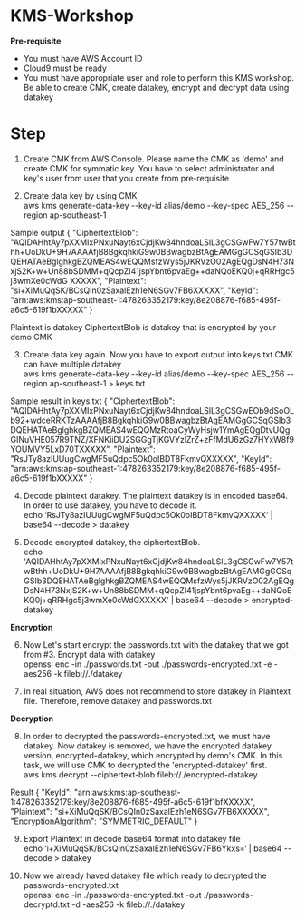 # KMS-Workshop

<b>Pre-requisite</b>

- You must have AWS Account ID
- Cloud9 must be ready
- You must have appropriate user and role to perform this KMS workshop.  Be able to create CMK, create datakey, encrypt and decrypt data using datakey

Step
====
1. Create CMK from AWS Console.  Please name the CMK as 'demo' and create CMK for symmatic key.  You have to select administrator and key's user from user that you create from pre-requisite

2. Create data key by using CMK
<br>aws kms generate-data-key --key-id alias/demo --key-spec AES_256 --region ap-southeast-1

Sample output
{
    "CiphertextBlob": "AQIDAHhtAy7pXXMIxPNxuNayt6xCjdjKw84hndoaLSlL3gCSGwFw7Y57twBthh+UoDkU+9H7AAAAfjB8BgkqhkiG9w0BBwagbzBtAgEAMGgGCSqGSIb3DQEHATAeBglghkgBZQMEAS4wEQQMsfzWys5jJKRVzO02AgEQgDsN4H73NxjS2K+w+Un88bSDMM+qQcpZI41jspYbnt6pvaEg++daNQoEKQ0j+qRRHgc5j3wmXe0cWdG
XXXXX",
    "Plaintext": "si+XiMuQqSK/BCsQIn0zSaxalEzh1eN6SGv7FB6XXXXX",
    "KeyId": "arn:aws:kms:ap-southeast-1:478263352179:key/8e208876-f685-495f-a6c5-619f1bXXXXX"
}

Plaintext is datakey
CiphertextBlob is datakey that is encrypted by your demo CMK

3. Create data key again.  Now you have to export output into keys.txt  CMK can have multiple datakey
<br>aws kms generate-data-key --key-id alias/demo --key-spec AES_256 --region ap-southeast-1 > keys.txt

Sample result in keys.txt
{
    "CiphertextBlob": "AQIDAHhtAy7pXXMIxPNxuNayt6xCjdjKw84hndoaLSlL3gCSGwEOb9dSoOLb92+wdceRRKTzAAAAfjB8BgkqhkiG9w0BBwagbzBtAgEAMGgGCSqGSIb3DQEHATAeBglghkgBZQMEAS4wEQQMzRtoaCyWyHsjw1YmAgEQgDtvUQgGINuVHE057R9TNZ/XFNKiiDU2SGGgTjKGVYzlZrZ+zFfMdU6zGz7HYxW8f9YOUMVY5LxD70TXXXXX",
    "Plaintext": "RsJTy8azIUUugCwgMF5uQdpc5Ok0oIBDT8FkmvQXXXXX",
    "KeyId": "arn:aws:kms:ap-southeast-1:478263352179:key/8e208876-f685-495f-a6c5-619f1bXXXXX"
}

4. Decode plaintext datakey. The plaintext datakey is in encoded base64.  In order to use datakey, you have to decode it.
<br>echo ‘RsJTy8azIUUugCwgMF5uQdpc5Ok0oIBDT8FkmvQXXXXX‘ | base64 --decode > datakey

5. Decode encrypted datakey, the ciphertextBlob.
<br>echo 'AQIDAHhtAy7pXXMIxPNxuNayt6xCjdjKw84hndoaLSlL3gCSGwFw7Y57twBthh+UoDkU+9H7AAAAfjB8BgkqhkiG9w0BBwagbzBtAgEAMGgGCSqGSIb3DQEHATAeBglghkgBZQMEAS4wEQQMsfzWys5jJKRVzO02AgEQgDsN4H73NxjS2K+w+Un88bSDMM+qQcpZI41jspYbnt6pvaEg++daNQoEKQ0j+qRRHgc5j3wmXe0cWdGXXXXX' | base64 --decode > encrypted-datakey

<b>Encryption</B><br>

6. Now Let's start encrypt the passwords.txt with the datakey that we got from #3.  Encrypt data with datakey
<br>openssl enc -in ./passwords.txt -out ./passwords-encrypted.txt -e -aes256 -k fileb://./datakey

7. In real situation, AWS does not recommend to store datakey in Plaintext file. Therefore, remove datakey and passwords.txt

<b>Decryption</B><br>

8. In order to decrypted the passwords-encrypted.txt, we must have datakey.  Now datakey is removed, we have the encrypted datakey version, encrypted-datakey, which encrypted by demo's CMK.   In this task, we will use CMK to decrypted the 'encrypted-datakey' first.
<br>aws kms decrypt --ciphertext-blob fileb://./encrypted-datakey

Result
{
    "KeyId": "arn:aws:kms:ap-southeast-1:478263352179:key/8e208876-f685-495f-a6c5-619f1bfXXXXX",
    "Plaintext": "si+XiMuQqSK/BCsQIn0zSaxalEzh1eN6SGv7FB6XXXXX",
    "EncryptionAlgorithm": "SYMMETRIC_DEFAULT"
}

9. Export Plaintext in decode base64 format into datakey file
<br>echo ‘i+XiMuQqSK/BCsQIn0zSaxalEzh1eN6SGv7FB6Ykxs=‘ | base64 --decode > datakey

10. Now we already haved datakey file which ready to decrypted the passwords-encrypted.txt
<br>openssl enc -in ./passwords-encrypted.txt -out ./passwords-decryptd.txt -d -aes256 -k fileb://./datakey
